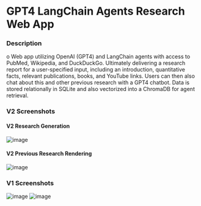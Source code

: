 # GPT4 LangChain Agents Research Web App
### Description
o	Web app utilizing OpenAI (GPT4) and LangChain agents with access to PubMed, Wikipedia, and DuckDuckGo. Ultimately delivering a research report for a user-specified input, including an introduction, quantitative facts,  relevant publications, books, and YouTube links. Users can then also chat about this and other previous research with a GPT4 chatbot. Data is stored relationally in SQLite and also vectorized into a ChromaDB for agent retrieval.

### V2 Screenshots
#### V2 Research Generation
![image](https://github.com/petermartens98/GPT4-LangChain-Agents-Research-Web-App/assets/87671757/b9640ba5-08bc-4e95-84b1-726db950caf2)
#### V2 Previous Research Rendering
![image](https://github.com/petermartens98/GPT4-LangChain-Agents-Research-Web-App/assets/87671757/e4cb9ea0-620a-43ec-a47e-04e315cacd7e)

### V1 Screenshots
![image](https://github.com/petermartens98/GPT4-LangChain-Agents-Research-Web-App/assets/87671757/995b9aca-f5c6-46b9-9c41-4494437febe1)
![image](https://github.com/petermartens98/GPT4-LangChain-Agents-Research-Web-App/assets/87671757/bf6086aa-1bdb-42be-8406-c172c287da43)

